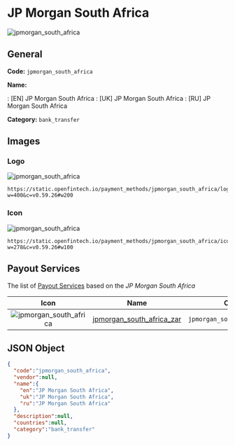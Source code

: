 
# JP Morgan South Africa 
![jpmorgan_south_africa](https://static.openfintech.io/payment_methods/jpmorgan_south_africa/logo.svg?w=400&c=v0.59.26#w200)  

## General 
**Code:** `jpmorgan_south_africa` 
 
**Name:** 
 
:	[EN] JP Morgan South Africa 
:	[UK] JP Morgan South Africa 
:	[RU] JP Morgan South Africa 
 
**Category:** `bank_transfer` 
 

## Images 

### Logo 
![jpmorgan_south_africa](https://static.openfintech.io/payment_methods/jpmorgan_south_africa/logo.svg?w=400&c=v0.59.26#w200)  

```
https://static.openfintech.io/payment_methods/jpmorgan_south_africa/logo.svg?w=400&c=v0.59.26#w200
```  

### Icon 
![jpmorgan_south_africa](https://static.openfintech.io/payment_methods/jpmorgan_south_africa/icon.svg?w=278&c=v0.59.26#w100)  

```
https://static.openfintech.io/payment_methods/jpmorgan_south_africa/icon.svg?w=278&c=v0.59.26#w100
```  

## Payout Services 
 
The list of [Payout Services](/payout-services/) based on the _JP Morgan South Africa_ 

|Icon|Name|Code| 
|:---:|:---:|:---:| 
|![jpmorgan_south_africa](https://static.openfintech.io/payout_methods/jpmorgan_south_africa/icon.svg?w=278&c=v0.59.26#w40) |[jpmorgan_south_africa_zar](/payout-services/jpmorgan_south_africa_zar/)|`jpmorgan_south_africa_zar`| 
 

## JSON Object 

```json
{
  "code":"jpmorgan_south_africa",
  "vendor":null,
  "name":{
    "en":"JP Morgan South Africa",
    "uk":"JP Morgan South Africa",
    "ru":"JP Morgan South Africa"
  },
  "description":null,
  "countries":null,
  "category":"bank_transfer"
}
```  
